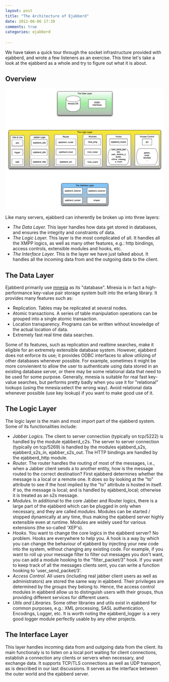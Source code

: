 ```yaml
---
layout: post
title: "The Architecture of Ejabberd"
date: 2012-06-06 17:39
comments: true
categories: ejabberd
 
---
```


We have taken a quick tour through the socket infrastructure provided with ejabberd, and wrote a few listeners as an exercise. This time let's take a look at the ejabberd as a whole and try to figure out what it is about.

## Overview
![The ejabberd architecture overview](/images/ejabberd_overview.png "Ejabberd Overview")

Like many servers, ejabberd can inherently be broken up into three layers:

* *The Data Layer.* This layer handles how data get stored in databases, and ensures the integrity and constraints of data. 
* *The Logic Layer.* This layer is the most complicated of all. It handles all the XMPP logics, as well as many other features, e.g.: http bindings, access controls, extensible modules and hooks, etc.
* *The Interface Layer.* This is the layer we have just talked about. It handles all the incoming data from and the outgoing data to the client.

## The Data Layer
Ejabberd primarily use [mnesia](http://www.erlang.org/doc/man/mnesia.html) as its "database". Mnesia is in fact a high-performance key-value pair storage system built into the erlang library. It provides many features such as:

* Replication. Tables may be replicated at several nodes.
* Atomic transactions. A series of table manipulation operations can be grouped into a single atomic transaction.
* Location transparency. Programs can be written without knowledge of the actual location of data.
* Extremely fast real time data searches.

Some of its features, such as replication and realtime searches, make it eligible for an extremely extensible database system. However, ejabberd does not enforce its use; it provides ODBC interfaces to allow utilizing of other databases whenever possible. For example, sometimes it might be more convienient to allow the user to authenticate using data stored in an existing database server, or there may be some relational data that need to be used for some purpose. Generally, mnesia is suitable for real fast key-value searches, but performs pretty badly when you use it for "relational" lookups (using the mnesia:select the wrong way). Avoid relational data whenever possible (use key lookup) if you want to make good use of it.

## The Logic Layer
The logic layer is the main and most import part of the ejabberd system. Some of its functionalities include:

* *Jabber Logics.* The client to server connection (typically on tcp/5222) is handled by the module ejabberd_c2s. The server to server connection (typically on tcp/5269) is handled by the modules ejabberd_s2s, ejabberd_s2s_in, ejabber_s2s_out. The HTTP bindings are handled by the ejabberd_http module.
* *Router.* The router handles the routing of most of the messages, i.e., when a Jabber client sends a <message> to another entity, how is the message routed to the correct destination? First ejabberd determines whether the message is a local or a remote one. It does so by looking at the "to" attribute to see if the host implied by the "to" attribute is hosted in itself. If so, the message is local; and is handled by ejabberd_local; otherwise it is treated as an s2s message.
* *Modules.* In additional to the core Jabber and Router logics, there is a large part of the ejabberd which can be plugged in only when necessary, and they are called _modules_. Modules can be started / stopped dynamically at any time, thus making the ejabberd server highly extensible even at runtime. Modules are widely used for various <iq> extensions (the so-called 'XEP's).
* *Hooks*. You want to change the core logics in the ejabberd server? No problem. Hooks are everywhere to help you. A hook is a way by which you can change the behaviour of ejabberd by injecting your new code into the system, without changing any existing code. For example, if you want to roll up your message filter to filter out messages you don't want, you can add a module hooking to the "filter_packet/3" hook. If you want to keep track of all the messages clients sent, you can write a function hooking to 'user_send_packet/3'.
* *Access Control.* All users (including real jabber client users as well as  administrators) are stored the same way in ejabberd. Their privileges are determined by the _groups_ they belong to. Hence, the access control modules in ejabberd allow us to distinguish users with their groups, thus providing different services for different users.
* *Utils and Libraries.* Some other libraries and utils exist in ejabberd for common purposes, e.g.: XML processing, SASL authentication, Encodings, Logger, etc. It is worth noting the ejabberd_logger is a very good logger module perfectly usable by any other projects.

## The Interface Layer
This layer handles incoming data from and outgoing data from the client. Its main functionaly is to listen on a local port waiting for client connections, establish a connection any clients or servers when necessary, and exchange data. It supports TCP/TLS connections as well as UDP transport, as is described in our last discussions. It serves as the interface between the outer world and the ejabberd server.

















